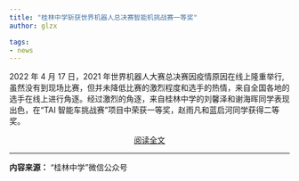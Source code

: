 ```yaml
---
title: "桂林中学斩获世界机器人总决赛智能机挑战赛一等奖"
author: glzx

tags:
- news
---
```


2022 年 4 月 17 日，2021 年世界机器人大赛总决赛因疫情原因在线上隆重举行,虽然没有到现场比赛，但并未降低比赛的激烈程度和选手的热情，来自全国各地的选手在线上进行角逐。经过激烈的角逐，来自桂林中学的刘馨泽和谢海晖同学表现出色，在“TAI 智能车挑战赛”项目中荣获一等奖，赵雨凡和蓝启河同学获得二等奖。

<div style="text-align: center">
  <p><a rel="nofollow noopener noreferrer" target="_blank" href="https://open.spotify.com/playlist/5TL2SJ5wauDfccN9AJqdLI?si=0534eeb3fa0b4cd6" class="button">阅读全文</a></p>
</div>

---

**内容来源：** “桂林中学”微信公众号
